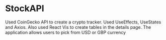 # StockAPI
  Used CoinGecko API to create a crypto tracker. Used UseEffects, UseStates and Axios. Also used React Vis to create tables in the details page. The application allows users to pick from USD or GBP currency
